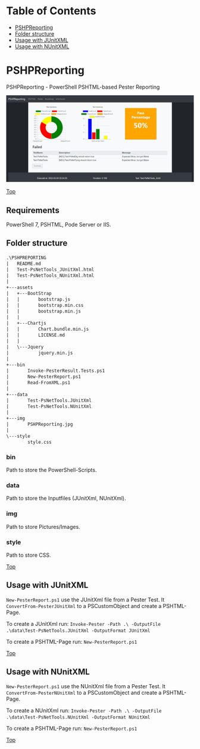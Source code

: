 # Table of Contents

- [PSHPReporting](#pshpreporting)
- [Folder structure](#folder-structure)
- [Usage with JUnitXML](#usage-with-junitxml)
- [Usage with NUnitXML](#usage-with-nunitxml)

# PSHPReporting

PSHPReporting - PowerShell PSHTML-based Pester Reporting

![PSHPReporting](./img/PSHPReporting.jpg)

[Top](#table-of-contents)

## Requirements

PowerShell 7, PSHTML, Pode Server or IIS.

## Folder structure

````
.\PSHPREPORTING
|   README.md
|   Test-PsNetTools_JUnitXml.html
|   Test-PsNetTools_NUnitXml.html
|   
+---assets
|   +---BootStrap
|   |       bootstrap.js
|   |       bootstrap.min.css
|   |       bootstrap.min.js
|   |
|   +---Chartjs
|   |       Chart.bundle.min.js
|   |       LICENSE.md
|   |
|   \---Jquery
|           jquery.min.js
|
+---bin
|       Invoke-PesterResult.Tests.ps1
|       New-PesterReport.ps1
|       Read-FromXML.ps1
|       
+---data
|       Test-PsNetTools.JUnitXml
|       Test-PsNetTools.NUnitXml
|
+---img
|       PSHPReporting.jpg
|
\---style
        style.css
````

### bin

Path to store the PowerShell-Scripts.

### data

Path to store the Inputfiles (JUnitXml, NUnitXml).

### img

Path to store Pictures/Images.

### style

Path to store CSS.

[Top](#table-of-contents)

## Usage with JUnitXML

````New-PesterReport.ps1```` use the JUnitXml file from a Pester Test. It ````ConvertFrom-PesterJUnitXml```` to a PSCustomObject and create a PSHTML-Page.

To create a JUnitXml run: 
````Invoke-Pester -Path .\ -OutputFile .\data\Test-PsNetTools.JUnitXml -OutputFormat JUnitXml````

To create a PSHTML-Page run: ````New-PesterReport.ps1````

[Top](#table-of-contents)

## Usage with NUnitXML

````New-PesterReport.ps1```` use the NUnitXml file from a Pester Test. It ````ConvertFrom-PesterNUnitXml```` to a PSCustomObject and create a PSHTML-Page.

To create a NUnitXml run: 
````Invoke-Pester -Path .\ -OutputFile .\data\Test-PsNetTools.NUnitXml -OutputFormat NUnitXml````

To create a PSHTML-Page run: ````New-PesterReport.ps1````

[Top](#table-of-contents)
